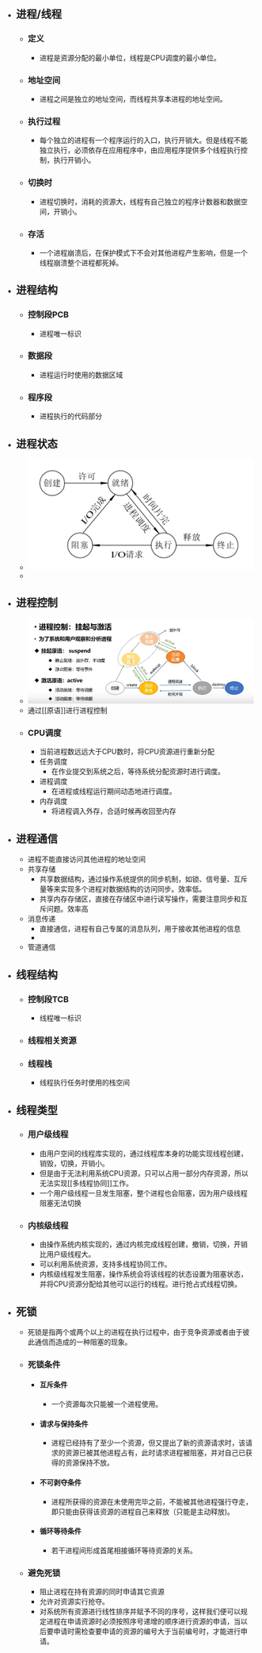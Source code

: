 - ## 进程/线程
	- ### 定义
		- 进程是资源分配的最小单位，线程是CPU调度的最小单位。
	- ### 地址空间
		- 进程之间是独立的地址空间，而线程共享本进程的地址空间。
	- ### 执行过程
		- 每个独立的进程有一个程序运行的入口，执行开销大。但是线程不能独立执行，必须依存在应用程序中，由应用程序提供多个线程执行控制，执行开销小。
	- ### 切换时
		- 进程切换时，消耗的资源大，线程有自己独立的程序计数器和数据空间，开销小。
	- ### 存活
		- 一个进程崩溃后，在保护模式下不会对其他进程产生影响，但是一个线程崩溃整个进程都死掉。
- ## 进程结构
	- ### 控制段PCB
		- 进程唯一标识
	- ### 数据段
		- 进程运行时使用的数据区域
	- ### 程序段
		- 进程执行的代码部分
- ## 进程状态
	- ![image.png](../assets/image_1676644467558_0.png)
	-
- ## 进程控制
	- ![计操_进程控制_1.png](../assets/计操_进程控制_1_1676647827946_0.png)
	- 通过[[原语]]进行进程控制
	- ### CPU调度
		- 当前进程数远远大于CPU数时，将CPU资源进行重新分配
		- 任务调度
			- 在作业提交到系统之后，等待系统分配资源时进行调度。
		- 进程调度
			- 在进程或线程运行期间动态地进行调度。
		- 内存调度
			- 将进程调入外存，合适时候再收回至内存
- ## 进程通信
	- 进程不能直接访问其他进程的地址空间
	- 共享存储
		- 共享数据结构，通过操作系统提供的同步机制，如锁、信号量、互斥量等来实现多个进程对数据结构的访问同步。效率低。
		- 共享内存存储区，直接在存储区中进行读写操作，需要注意同步和互斥问题。效率高
	- 消息传递
		- 直接通信，进程有自己专属的消息队列，用于接收其他进程的信息
		-
	- 管道通信
- ## 线程结构
	- ### 控制段TCB
		- 线程唯一标识
	- ### 线程相关资源
	- ### 线程栈
		- 线程执行任务时使用的栈空间
- ## 线程类型
	- ### 用户级线程
		- 由用户空间的线程库实现的，通过线程库本身的功能实现线程创建，销毁，切换，开销小。
		- 但是由于无法利用系统CPU资源，只可以占用一部分内存资源，所以无法实现[[多线程协同]]工作。
		- 一个用户级线程一旦发生阻塞，整个进程也会阻塞，因为用户级线程阻塞无法切换
	- ### 内核级线程
		- 由操作系统内核实现的，通过内核完成线程创建，撤销，切换，开销比用户级线程大。
		- 可以利用系统资源，支持多线程协同工作。
		- 内核级线程发生阻塞，操作系统会将该线程的状态设置为阻塞状态，并将CPU资源分配给其他可以运行的线程。进行抢占式线程切换。
- ## 死锁
	- 死锁是指两个或两个以上的进程在执行过程中，由于竞争资源或者由于彼此通信而造成的一种阻塞的现象。
	- ### 死锁条件
		- #### 互斥条件
			- 一个资源每次只能被一个进程使用。
		- #### 请求与保持条件
			- 进程已经持有了至少一个资源，但又提出了新的资源请求时，该请求的资源已被其他进程占有，此时请求进程被阻塞，并对自己已获得的资源保持不放。
		- #### 不可剥夺条件
			- 进程所获得的资源在未使用完毕之前，不能被其他进程强行夺走，即只能由获得该资源的进程自己来释放（只能是主动释放)。
		- #### 循环等待条件
			- 若干进程间形成首尾相接循环等待资源的关系。
	- ### 避免死锁
		- 阻止进程在持有资源的同时申请其它资源
		- 允许对资源实行抢夺。
		- 对系统所有资源进行线性排序并赋予不同的序号，这样我们便可以规定进程在申请资源时必须按照序号递增的顺序进行资源的申请，当以后要申请时需检查要申请的资源的编号大于当前编号时，才能进行申请。